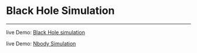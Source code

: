 # Black Hole Simulation
------------
live Demo: [Black Hole simulation](https://blackhole-auctux.vercel.app/ "Black Hole simulation")

live Demo: [Nbody Simulation](https://nbody-simulation-auctux.netlify.app/ "Nbody Simulation")


